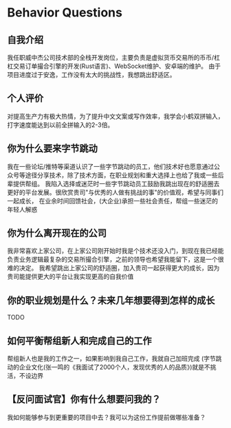 # Behavior Questions

## 自我介绍
我任职威中杰公司技术部的全栈开发岗位，主要负责是虚拟货币交易所的币币/杠杠交易订单撮合引擎的开发(Rust语言)、WebSocket维护、安卓端的维护。
由于项目进度过于安逸，工作没有太大的挑战性，我想跳出舒适区。

## 个人评价
对提高生产力有极大热情，为了提升中文文案或写作效率，我学会小鹤双拼输入，打字速度能达到以前全拼输入的2-3倍。

## 你为什么要来字节跳动
我在一些论坛/推特等渠道认识了一些字节跳动的员工，他们技术好也愿意通过公众号等途径分享技术，除了技术方面，在职业规划和重大选择上也给了我或一些后辈提供帮组。
我陷入选择或迷茫时一些字节跳动员工鼓励我跳出现在的舒适圈去更好的平台发展。很欣赏贵司"与优秀的人做有挑战的事"的价值观，希望与同事们一起成长，
在业余时间回馈社会，(大企业)承担一些社会责任，帮组一些迷茫的年轻人解惑

## 你为什么离开现在的公司
我非常喜欢上家公司，在上家公司刚开始时我是个技术还没入门，到现在我已经能负责业务逻辑最复杂的交易所撮合引擎，之前的领导也希望我能留下，这是一个很难的决定。
我希望跳出上家公司的舒适圈，加入贵司一起获得更大的成长，因为贵司能提供更大的平台让我实现更高的自我价值

## 你的职业规划是什么？未来几年想要得到怎样的成长

TODO

## 如何平衡帮组新人和完成自己的工作
帮组新人也是我的工作之一，如果影响到我自己工作，我就自己加班完成
(字节跳动的企业文化(张一鸣的《我面试了2000个人，发现优秀的人的品质》)就是不挑活，不设边界

## 【反问面试官】你有什么想要问我的？
我如何能够参与到更重要的项目中去？我可以为这份工作提前做哪些准备？